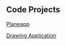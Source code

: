 ## Code Projects

[Planeapp](https://baclemen.github.io/cb_pen_drawingapp/)


[Drawing Application](https://baclemen.github.io/cb_pen_planeapp/)
